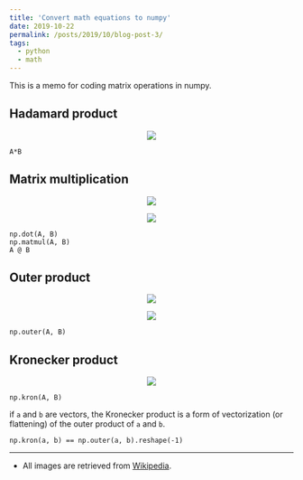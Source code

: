 ```yaml
---
title: 'Convert math equations to numpy'
date: 2019-10-22
permalink: /posts/2019/10/blog-post-3/
tags:
  - python
  - math
---
```

This is a memo for coding matrix operations in numpy.

## Hadamard product
<p align="center">
  <img src="https://wikimedia.org/api/rest_v1/media/math/render/svg/d5261f096f4d64b8bef5b1ac3563155c90771a90"/>
</p>

```
A*B
```

## Matrix multiplication
<p align="center">
  <img src="https://wikimedia.org/api/rest_v1/media/math/render/svg/ba8325b6314b3520051ae287bdf8fdda1a724bfa"/>
</p>
<p align="center">
  <img src="https://wikimedia.org/api/rest_v1/media/math/render/svg/2880b4c66856aa0f4938d8be070f129fabdf4b89"/>
</p>

``` 
np.dot(A, B)
np.matmul(A, B)
A @ B
```

## Outer product
<p align="center">
  <img src="https://wikimedia.org/api/rest_v1/media/math/render/svg/84b90f9c4f1f4f2173377cfbda368d1ff1141342"/>
</p>
<p align="center">
  <img src="https://wikimedia.org/api/rest_v1/media/math/render/svg/366d8e69cc092685cbd13d3c350e180c77df267e"/>
</p>

```
np.outer(A, B)
```

## Kronecker product
<p align="center">
  <img src="https://wikimedia.org/api/rest_v1/media/math/render/svg/0fce3f5ef7357abd7110d1d33490cb6f517b5f4e"/>
</p>

```
np.kron(A, B)
```
if `a` and `b` are vectors, the Kronecker product is a form of vectorization (or flattening) of the outer product of `a` and `b`. 
```
np.kron(a, b) == np.outer(a, b).reshape(-1)
```

---
- All images are retrieved from [Wikipedia](https://ja.wikipedia.org/wiki/%E8%A1%8C%E5%88%97%E3%81%AE%E4%B9%97%E6%B3%95).
